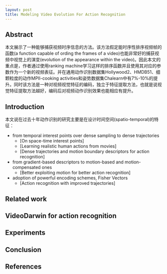 ```yaml
---
layout: post
title: Modeling Video Evolution For Action Recognition
---
```


## Abstract

本文展示了一种能够捕获视频时序信息的方法。该方法假定能时序性排序视频帧的函数(a function capable of ording the frames of a video)也能非常好的捕获视频中视觉上的演变(evolution of the appearance within the video)。因此本文的重点是，作者通过使用ranking machine学习这样的排序函数并且使用其对应的参数作为一个新的视频表征。并在通用动作识别数据集Hollywood2、HMDB51、细颗粒度的动作MPII-cooking activities和姿势数据集Chalearn中有7%-10%的提升。同时该方法是一种对视频视觉特征的编码，独立于特征提取方法，也就是说视觉特征提取方法越好，编码后对视频动作识别效果也能相应有提升。

## Introduction

本文说在过去十年动作识别的研究主要是在设计时间空间(spatio-temporal)的特征：
  * from temporal interest points over dense sampling to dense trajectories
  	* [On space-time interest points]
    * [Learning realistic human actions from movies]
    * [Dense trajectories and motion boundary descriptors for action recognition]
  * from gradient-based descriptors to motion-based and motion-compensated ones
  	* [Better exploiting motion for better action recognition]
  * adoption of powerful encoding schemes, Fisher Vectors
  	* [Action recognition with improved trajectories]
  


## Related work


## VideoDarwin for action recognition


## Experiments


## Conclusion


## References
